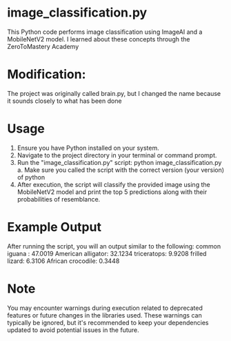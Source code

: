 # image_classification.py
This Python code performs image classification using ImageAI and a MobileNetV2 model. I learned about these concepts through the ZeroToMastery Academy

# Modification: 
The project was originally called brain.py, but I  changed the name because it sounds closely to what has been done

# Usage
1. Ensure you have Python installed on your system.
2. Navigate to the project directory in your terminal or command prompt.
3. Run the "image_classification.py" script: python image_classification.py
  a. Make sure you called the script with the correct version (your version) of python
4. After execution, the script will classify the provided image using the MobileNetV2 model and print the top 5 predictions along with their probabilities of resemblance.

# Example Output
After running the script, you will an output similar to the following:
common iguana  :  47.0019
American alligator:  32.1234
triceratops:  9.9208
frilled lizard:  6.3106
African crocodile:  0.3448

# Note
You may encounter warnings during execution related to deprecated features or future changes in the libraries used. These warnings can typically be ignored, but it's recommended to keep your dependencies updated to avoid potential issues in the future.
